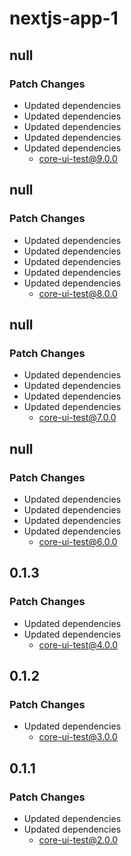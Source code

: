 # nextjs-app-1

## null

### Patch Changes

- Updated dependencies
- Updated dependencies
- Updated dependencies
- Updated dependencies
- Updated dependencies
  - core-ui-test@9.0.0

## null

### Patch Changes

- Updated dependencies
- Updated dependencies
- Updated dependencies
- Updated dependencies
- Updated dependencies
  - core-ui-test@8.0.0

## null

### Patch Changes

- Updated dependencies
- Updated dependencies
- Updated dependencies
- Updated dependencies
  - core-ui-test@7.0.0

## null

### Patch Changes

- Updated dependencies
- Updated dependencies
- Updated dependencies
- Updated dependencies
  - core-ui-test@6.0.0

## 0.1.3

### Patch Changes

- Updated dependencies
- Updated dependencies
  - core-ui-test@4.0.0

## 0.1.2

### Patch Changes

- Updated dependencies
  - core-ui-test@3.0.0

## 0.1.1

### Patch Changes

- Updated dependencies
- Updated dependencies
  - core-ui-test@2.0.0
